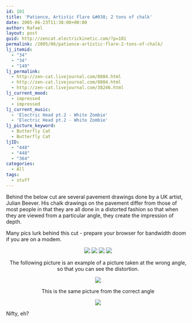 ```yaml
---
id: 101
title: 'Patience, Artistic Flare &#038; 2 tons of chalk'
date: 2005-06-23T11:38:00+00:00
author: Rafael
layout: post
guid: http://zencat.electrickinetic.com/?p=101
permalink: /2005/06/patience-artistic-flare-2-tons-of-chalk/
lj_itemid:
  - "34"
  - "34"
  - "149"
lj_permalink:
  - http://zen-cat.livejournal.com/8804.html
  - http://zen-cat.livejournal.com/8804.html
  - http://zen-cat.livejournal.com/38246.html
lj_current_mood:
  - impressed
  - impressed
lj_current_music:
  - 'Electric Head pt.2 - White Zombie'
  - 'Electric Head pt.2 - White Zombie'
lj_picture_keyword:
  - Butterfly Cat
  - Butterfly Cat
ljID:
  - "448"
  - "448"
  - "364"
categories:
  - All
tags:
  - stuff
---
```

Behind the below cut are several pavement drawings done by a UK artist, Julian Beever. His chalk drawings on the pavement differ from those of most people in that they are all done in a distorted fashion so that when they are viewed from a particular angle, they create the impression of depth. 

Many pics lurk behind this cut - prepare your browser for bandwidth doom if you are on a modem.

<!--more-->
<center>


<img src="http://img.photobucket.com/albums/v384/zen_cat/001.jpg">


<img src="http://img.photobucket.com/albums/v384/zen_cat/002.jpg">


<img src="http://img.photobucket.com/albums/v384/zen_cat/003.jpg">


<img src="http://img.photobucket.com/albums/v384/zen_cat/004.jpg">

The following picture is an example of a picture taken at the wrong angle, so that you can see the distortion.

<img src="http://img.photobucket.com/albums/v384/zen_cat/005.jpg">

This is the same picture from the correct angle

<img src="http://img.photobucket.com/albums/v384/zen_cat/006.jpg">

</center>

Nifty, eh?
